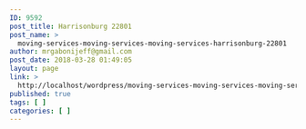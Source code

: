 ```yaml
---
ID: 9592
post_title: Harrisonburg 22801
post_name: >
  moving-services-moving-services-moving-services-harrisonburg-22801
author: mrgabonijeff@gmail.com
post_date: 2018-03-28 01:49:05
layout: page
link: >
  http://localhost/wordpress/moving-services-moving-services-moving-services-harrisonburg-22801/
published: true
tags: [ ]
categories: [ ]
---
```

